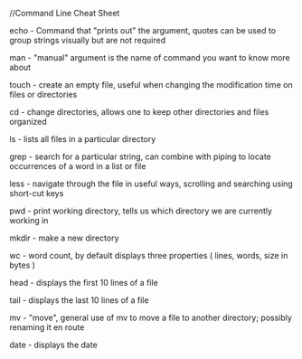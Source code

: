 //Command Line Cheat Sheet

echo - Command that "prints out" the argument, quotes can be used to group strings visually but are not required

man - "manual" argument is the name of command you want to know more about

touch - create an empty file, useful when changing the modification time on files or directories

cd - change directories, allows one to keep other directories and files organized

ls - lists all files in a particular directory

grep - search for a particular string, can combine with piping to locate occurrences of a word in a list or file

less - navigate through the file in useful ways, scrolling and searching using short-cut keys

pwd - print working directory, tells us which directory we are currently working in

mkdir - make a new directory

wc - word count, by default displays three properties ( lines, words, size in bytes )

head - displays the first 10 lines of a file

tail - displays the last 10 lines of a file

mv - "move", general use of mv to move a file to another directory; possibly renaming it en route

date - displays the date
